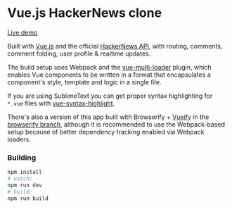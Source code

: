 # Vue.js HackerNews clone

[Live demo](http://vuejs.github.io/vue-hackernews/)

Built with [Vue.js](http://vuejs.org) and the official [HackerNews API](https://github.com/HackerNews/API), with routing, comments, comment folding, user profile & realtime updates.

The build setup uses Webpack and the [vue-multi-loader](https://github.com/Q42/vue-multi-loader) plugin, which enables Vue components to be written in a format that encapsulates a component's style, template and logic in a single file.

If you are using SublimeText you can get proper syntax highlighting for `*.vue` files with [vue-syntax-highlight](https://github.com/vuejs/vue-syntax-highlight).

There's also a version of this app built with Browserify + [Vueify](https://github.com/vuejs/vueify) in the [browserify branch](https://github.com/vuejs/vue-hackernews/tree/browserify), although it is recommended to use the Webpack-based setup because of better dependency tracking enabled via Webpack loaders.

### Building

``` bash
npm install
# watch:
npm run dev
# build:
npm run build
```
